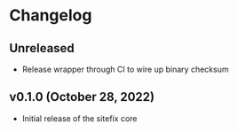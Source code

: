 # Changelog

<!-- 
    Add changes to the Unreleased section during development.
    Do not change this header — the GitHub action that releases
    this project will edit this file and add the version header for you.
    The Unreleased block will also be used for the GitHub release notes.
-->

## Unreleased

* Release wrapper through CI to wire up binary checksum

## v0.1.0 (October 28, 2022)

* Initial release of the sitefix core
